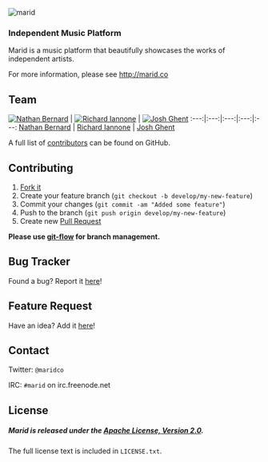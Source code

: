 ![marid](https://cloud.githubusercontent.com/assets/5732914/4931337/f997fd4a-6576-11e4-98cb-479a568233b5.png)

### Independent Music Platform

Marid is a music platform that beautifully showcases the works of independent artists.

For more information, please see http://marid.co

## Team

[![Nathan Bernard](https://s.gravatar.com/avatar/764276fb0de2fba228d1a906efdcae45?s=117)](https://github.com/nb333) | [![Richard Iannone](https://avatars3.githubusercontent.com/u/5612024?v=2&s=117)](https://github.com/rich-iannone) | [![Josh Ghent](https://avatars2.githubusercontent.com/u/2934976?v=3&s=117)](https://github.com/joshghent)
:---:|:---:|:---:|:---:|:---:
[Nathan Bernard](https://github.com/nb333) | [Richard Iannone](https://github.com/rich-iannone) | [Josh Ghent](https://github.com/joshghent)


A full list of [contributors](https://github.com/maridco/marid-frontend/graphs/contributors) can be found on GitHub.

## Contributing

1. [Fork it](https://help.github.com/articles/fork-a-repo)
2. Create your feature branch (`git checkout -b develop/my-new-feature`)
3. Commit your changes (`git commit -am "Added some feature"`)
4. Push to the branch (`git push origin develop/my-new-feature`)
5. Create new [Pull Request](https://help.github.com/articles/using-pull-requests)

**Please use [git-flow](https://github.com/nvie/gitflow) for branch management.**

## Bug Tracker

Found a bug? Report it [here](https://github.com/maridco/marid-frontend/issues/)!

## Feature Request

Have an idea? Add it [here](https://github.com/maridco/marid-frontend/issues/)!

## Contact

Twitter: `@maridco`

IRC: `#marid` on irc.freenode.net

## License

##### Marid is released under the [Apache License, Version 2.0](http://www.apache.org/licenses/LICENSE-2.0).
The full license text is included in `LICENSE.txt`.
